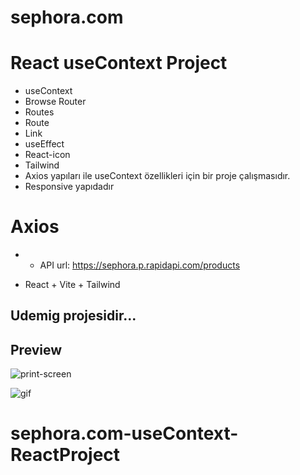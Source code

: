 # sephora.com

# React useContext Project
- useContext
- Browse Router
- Routes
- Route
- Link
- useEffect
- React-icon
- Tailwind
- Axios yapıları ile useContext özellikleri için bir proje çalışmasıdır.
- Responsive yapıdadır


# Axios
- - API url: https://sephora.p.rapidapi.com/products


- React + Vite + Tailwind 


## Udemig projesidir...


## Preview
![print-screen](screen.jpeg)

![gif](gif.gif)



# sephora.com-useContext-ReactProject
